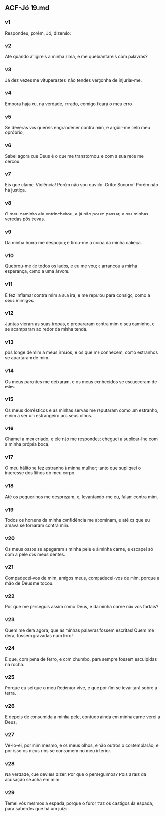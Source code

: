 ## ACF-Jó 19.md
### v1
 Respondeu, porém, Jó, dizendo:
### v2
 Até quando afligireis a minha alma, e me quebrantareis com palavras?
### v3
 Já dez vezes me vituperastes; não tendes vergonha de injuriar-me.
### v4
 Embora haja eu, na verdade, errado, comigo ficará o meu erro.
### v5
 Se deveras vos quereis engrandecer contra mim, e argüir-me pelo meu opróbrio,
### v6
 Sabei agora que Deus é o que me transtornou, e com a sua rede me cercou.
### v7
 Eis que clamo: Violência! Porém não sou ouvido. Grito: Socorro! Porém não há justiça.
### v8
 O meu caminho ele entrincheirou, e já não posso passar, e nas minhas veredas pôs trevas.
### v9
 Da minha honra me despojou; e tirou-me a coroa da minha cabeça.
### v10
 Quebrou-me de todos os lados, e eu me vou; e arrancou a minha esperança, como a uma árvore.
### v11
 E fez inflamar contra mim a sua ira, e me reputou para consigo, como a seus inimigos.
### v12
 Juntas vieram as suas tropas, e prepararam contra mim o seu caminho, e se acamparam ao redor da minha tenda.
### v13
 pôs longe de mim a meus irmãos, e os que me conhecem, como estranhos se apartaram de mim.
### v14
 Os meus parentes me deixaram, e os meus conhecidos se esqueceram de mim.
### v15
 Os meus domésticos e as minhas servas me reputaram como um estranho, e vim a ser um estrangeiro aos seus olhos.
### v16
 Chamei a meu criado, e ele não me respondeu; cheguei a suplicar-lhe com a minha própria boca.
### v17
 O meu hálito se fez estranho à minha mulher; tanto que supliquei o interesse dos filhos do meu corpo.
### v18
 Até os pequeninos me desprezam, e, levantando-me eu, falam contra mim.
### v19
 Todos os homens da minha confidência me abominam, e até os que eu amava se tornaram contra mim.
### v20
 Os meus ossos se apegaram à minha pele e à minha carne, e escapei só com a pele dos meus dentes.
### v21
 Compadecei-vos de mim, amigos meus, compadecei-vos de mim, porque a mão de Deus me tocou.
### v22
 Por que me perseguis assim como Deus, e da minha carne não vos fartais?
### v23
 Quem me dera agora, que as minhas palavras fossem escritas! Quem me dera, fossem gravadas num livro!
### v24
 E que, com pena de ferro, e com chumbo, para sempre fossem esculpidas na rocha.
### v25
 Porque eu sei que o meu Redentor vive, e que por fim se levantará sobre a terra.
### v26
 E depois de consumida a minha pele, contudo ainda em minha carne verei a Deus,
### v27
 Vê-lo-ei, por mim mesmo, e os meus olhos, e não outros o contemplarão; e por isso os meus rins se consomem no meu interior.
### v28
 Na verdade, que devíeis dizer: Por que o perseguimos? Pois a raiz da acusação se acha em mim.
### v29
 Temei vós mesmos a espada; porque o furor traz os castigos da espada, para saberdes que há um juízo.
